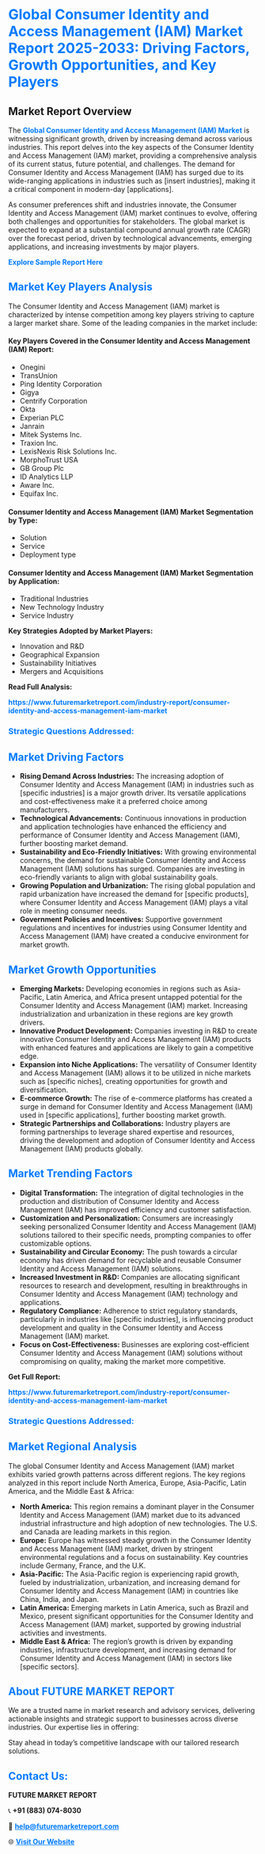 <h1 style="color: #007BFF;">Global Consumer Identity and Access Management (IAM) Market Report 2025-2033: Driving Factors, Growth Opportunities, and Key Players</h1>

<section id="overview">
<h2>Market Report Overview</h2>
<p>The <a href="https://www.futuremarketreport.com/industry-report/consumer-identity-and-access-management-iam-market" style="color: #007BFF; text-decoration: none;"><strong>Global Consumer Identity and Access Management (IAM) Market</strong></a> is witnessing significant growth, driven by increasing demand across various industries. This report delves into the key aspects of the Consumer Identity and Access Management (IAM) market, providing a comprehensive analysis of its current status, future potential, and challenges. The demand for Consumer Identity and Access Management (IAM) has surged due to its wide-ranging applications in industries such as [insert industries], making it a critical component in modern-day [applications].</p>
<p>As consumer preferences shift and industries innovate, the Consumer Identity and Access Management (IAM) market continues to evolve, offering both challenges and opportunities for stakeholders. The global market is expected to expand at a substantial compound annual growth rate (CAGR) over the forecast period, driven by technological advancements, emerging applications, and increasing investments by major players.</p>
</section>

<section id="overview">
<p><a href="https://www.futuremarketreport.com/request-sample/reportId=60545" style="color: #007BFF; text-decoration: none;"><strong>Explore Sample Report Here</strong></a></p>
</section>

<section id="key-players">
<h2 style="color: #007BFF;">Market Key Players Analysis</h2>
<p>The Consumer Identity and Access Management (IAM) market is characterized by intense competition among key players striving to capture a larger market share. Some of the leading companies in the market include:</p>
<h4>Key Players Covered in the Consumer Identity and Access Management (IAM) Report:</h4>
<ul><li>Onegini</li><li>TransUnion</li><li>Ping Identity Corporation</li><li>Gigya</li><li>Centrify Corporation</li><li>Okta</li><li>Experian PLC</li><li>Janrain</li><li>Mitek Systems Inc.</li><li>Traxion Inc.</li><li>LexisNexis Risk Solutions Inc.</li><li>MorphoTrust USA</li><li>GB Group Plc</li><li>ID Analytics LLP</li><li>Aware Inc.</li><li>Equifax Inc.</li></ul>
<h4>Consumer Identity and Access Management (IAM) Market Segmentation by Type:</h4>
<ul><li>Solution</li><li>Service</li><li>Deployment type</li></ul>

<h4>Consumer Identity and Access Management (IAM) Market Segmentation by Application:</h4>
<ul><li>Traditional Industries</li><li>New Technology Industry</li><li>Service Industry</li></ul>
<p><strong>Key Strategies Adopted by Market Players:</strong></p>
<ul>
<li>Innovation and R&D</li>
<li>Geographical Expansion</li>
<li>Sustainability Initiatives</li>
<li>Mergers and Acquisitions</li>
</ul>
</section>

<section>
<p><strong>Read Full Analysis: </strong></p><a href="https://www.futuremarketreport.com/industry-report/consumer-identity-and-access-management-iam-market" style="color: #007BFF; text-decoration: none;"><strong>https://www.futuremarketreport.com/industry-report/consumer-identity-and-access-management-iam-market</strong></a>
<h3 style="color: #007BFF;">Strategic Questions Addressed:</h3>
</section>

<section id="driving-factors">
<h2 style="color: #007BFF;">Market Driving Factors</h2>
<ul>
<li><strong>Rising Demand Across Industries:</strong> The increasing adoption of Consumer Identity and Access Management (IAM) in industries such as [specific industries] is a major growth driver. Its versatile applications and cost-effectiveness make it a preferred choice among manufacturers.</li>
<li><strong>Technological Advancements:</strong> Continuous innovations in production and application technologies have enhanced the efficiency and performance of Consumer Identity and Access Management (IAM), further boosting market demand.</li>
<li><strong>Sustainability and Eco-Friendly Initiatives:</strong> With growing environmental concerns, the demand for sustainable Consumer Identity and Access Management (IAM) solutions has surged. Companies are investing in eco-friendly variants to align with global sustainability goals.</li>
<li><strong>Growing Population and Urbanization:</strong> The rising global population and rapid urbanization have increased the demand for [specific products], where Consumer Identity and Access Management (IAM) plays a vital role in meeting consumer needs.</li>
<li><strong>Government Policies and Incentives:</strong> Supportive government regulations and incentives for industries using Consumer Identity and Access Management (IAM) have created a conducive environment for market growth.</li>
</ul>
</section>

<section id="growth-opportunities">
<h2 style="color: #007BFF;">Market Growth Opportunities</h2>
<ul>
<li><strong>Emerging Markets:</strong> Developing economies in regions such as Asia-Pacific, Latin America, and Africa present untapped potential for the Consumer Identity and Access Management (IAM) market. Increasing industrialization and urbanization in these regions are key growth drivers.</li>
<li><strong>Innovative Product Development:</strong> Companies investing in R&D to create innovative Consumer Identity and Access Management (IAM) products with enhanced features and applications are likely to gain a competitive edge.</li>
<li><strong>Expansion into Niche Applications:</strong> The versatility of Consumer Identity and Access Management (IAM) allows it to be utilized in niche markets such as [specific niches], creating opportunities for growth and diversification.</li>
<li><strong>E-commerce Growth:</strong> The rise of e-commerce platforms has created a surge in demand for Consumer Identity and Access Management (IAM) used in [specific applications], further boosting market growth.</li>
<li><strong>Strategic Partnerships and Collaborations:</strong> Industry players are forming partnerships to leverage shared expertise and resources, driving the development and adoption of Consumer Identity and Access Management (IAM) products globally.</li>
</ul>
</section>

<section id="trending-factors">
<h2 style="color: #007BFF;">Market Trending Factors</h2>
<ul>
<li><strong>Digital Transformation:</strong> The integration of digital technologies in the production and distribution of Consumer Identity and Access Management (IAM) has improved efficiency and customer satisfaction.</li>
<li><strong>Customization and Personalization:</strong> Consumers are increasingly seeking personalized Consumer Identity and Access Management (IAM) solutions tailored to their specific needs, prompting companies to offer customizable options.</li>
<li><strong>Sustainability and Circular Economy:</strong> The push towards a circular economy has driven demand for recyclable and reusable Consumer Identity and Access Management (IAM) solutions.</li>
<li><strong>Increased Investment in R&D:</strong> Companies are allocating significant resources to research and development, resulting in breakthroughs in Consumer Identity and Access Management (IAM) technology and applications.</li>
<li><strong>Regulatory Compliance:</strong> Adherence to strict regulatory standards, particularly in industries like [specific industries], is influencing product development and quality in the Consumer Identity and Access Management (IAM) market.</li>
<li><strong>Focus on Cost-Effectiveness:</strong> Businesses are exploring cost-efficient Consumer Identity and Access Management (IAM) solutions without compromising on quality, making the market more competitive.</li>
</ul>
</section>

<section>
<p><strong>Get Full Report: </strong></p><a href="https://www.futuremarketreport.com/industry-report/consumer-identity-and-access-management-iam-market" style="color: #007BFF; text-decoration: none;"><strong>https://www.futuremarketreport.com/industry-report/consumer-identity-and-access-management-iam-market</strong></a>
<h3 style="color: #007BFF;">Strategic Questions Addressed:</h3>
</section>


<section id="regional-analysis">
<h2 style="color: #007BFF;">Market Regional Analysis</h2>
<p>The global Consumer Identity and Access Management (IAM) market exhibits varied growth patterns across different regions. The key regions analyzed in this report include North America, Europe, Asia-Pacific, Latin America, and the Middle East & Africa:</p>
<ul>
<li><strong>North America:</strong> This region remains a dominant player in the Consumer Identity and Access Management (IAM) market due to its advanced industrial infrastructure and high adoption of new technologies. The U.S. and Canada are leading markets in this region.</li>
<li><strong>Europe:</strong> Europe has witnessed steady growth in the Consumer Identity and Access Management (IAM) market, driven by stringent environmental regulations and a focus on sustainability. Key countries include Germany, France, and the U.K.</li>
<li><strong>Asia-Pacific:</strong> The Asia-Pacific region is experiencing rapid growth, fueled by industrialization, urbanization, and increasing demand for Consumer Identity and Access Management (IAM) in countries like China, India, and Japan.</li>
<li><strong>Latin America:</strong> Emerging markets in Latin America, such as Brazil and Mexico, present significant opportunities for the Consumer Identity and Access Management (IAM) market, supported by growing industrial activities and investments.</li>
<li><strong>Middle East & Africa:</strong> The region’s growth is driven by expanding industries, infrastructure development, and increasing demand for Consumer Identity and Access Management (IAM) in sectors like [specific sectors].</li>
</ul>
</section>

<footer>
<h2 style="color: #007BFF;">About FUTURE MARKET REPORT</h2>
<p>We are a trusted name in market research and advisory services, delivering actionable insights and strategic support to businesses across diverse industries. Our expertise lies in offering:</p>

<p>Stay ahead in today’s competitive landscape with our tailored research solutions.</p>

<h2 style="color: #007BFF;">Contact Us:</h2>
<p><strong>FUTURE MARKET REPORT</strong></p>
<p>📞 <strong>+91 (883) 074-8030</strong></p>
<p>📧 <strong><a href="mailto:help@futuremarketreport.com" style="color: #007BFF;">help@futuremarketreport.com</a></strong></p>
<p>🌐 <strong><a href="https://www.futuremarketreport.com/" style="color: #007BFF;">Visit Our Website</a></strong></p>
</footer>